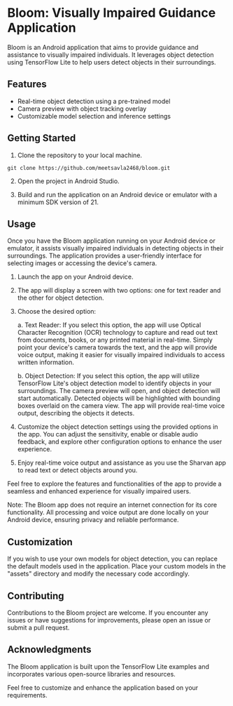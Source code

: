 # Bloom: Visually Impaired Guidance Application

Bloom is an Android application that aims to provide guidance and assistance to visually impaired individuals. It leverages object detection using TensorFlow Lite to help users detect objects in their surroundings.

## Features
<!-- Add bullet points -->
  - Real-time object detection using a pre-trained model
  - Camera preview with object tracking overlay
  - Customizable model selection and inference settings

[//]: # ()
[//]: # (##Screenshots)

[//]: # (<!-- Add screenshots of the app in action -->)

[//]: # ()

## Getting Started

1. Clone the repository to your local machine.

```shell
git clone https://github.com/meetsavla2468/bloom.git
```

2. Open the project in Android Studio.

3. Build and run the application on an Android device or emulator with a minimum SDK version of 21.

## Usage

Once you have the Bloom application running on your Android device or emulator, it assists visually impaired individuals in detecting objects in their surroundings. The application provides a user-friendly interface for selecting images or accessing the device's camera.

1. Launch the app on your Android device.

2. The app will display a screen with two options: one for text reader and the other for object detection.

3. Choose the desired option:

   a. Text Reader: If you select this option, the app will use Optical Character Recognition (OCR) technology to capture and read out text from documents, books, or any printed material in real-time. Simply point your device's camera towards the text, and the app will provide voice output, making it easier for visually impaired individuals to access written information.

   b. Object Detection: If you select this option, the app will utilize TensorFlow Lite's object detection model to identify objects in your surroundings. The camera preview will open, and object detection will start automatically. Detected objects will be highlighted with bounding boxes overlaid on the camera view. The app will provide real-time voice output, describing the objects it detects.

4. Customize the object detection settings using the provided options in the app. You can adjust the sensitivity, enable or disable audio feedback, and explore other configuration options to enhance the user experience.

5. Enjoy real-time voice output and assistance as you use the Sharvan app to read text or detect objects around you.

Feel free to explore the features and functionalities of the app to provide a seamless and enhanced experience for visually impaired users.

Note: The Bloom app does not require an internet connection for its core functionality. All processing and voice output are done locally on your Android device, ensuring privacy and reliable performance.

## Customization

If you wish to use your own models for object detection, you can replace the default models used in the application. Place your custom models in the "assets" directory and modify the necessary code accordingly.

## Contributing

Contributions to the Bloom project are welcome. If you encounter any issues or have suggestions for improvements, please open an issue or submit a pull request.

## Acknowledgments

The Bloom application is built upon the TensorFlow Lite examples and incorporates various open-source libraries and resources.

Feel free to customize and enhance the application based on your requirements.

